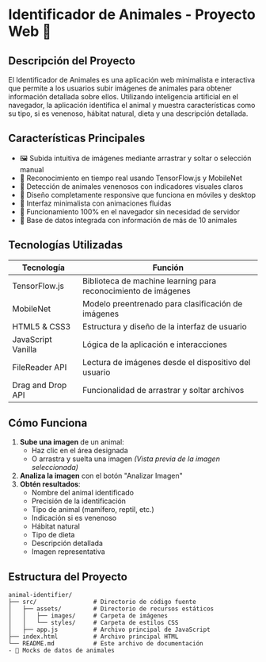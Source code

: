 # Identificador de Animales - Proyecto Web 🐾

## Descripción del Proyecto
El Identificador de Animales es una aplicación web minimalista e interactiva que permite a los usuarios subir imágenes de animales para obtener información detallada sobre ellos. Utilizando inteligencia artificial en el navegador, la aplicación identifica el animal y muestra características como su tipo, si es venenoso, hábitat natural, dieta y una descripción detallada.

## Características Principales
- 🖼️ Subida intuitiva de imágenes mediante arrastrar y soltar o selección manual
- 🤖 Reconocimiento en tiempo real usando TensorFlow.js y MobileNet
- 🐍 Detección de animales venenosos con indicadores visuales claros
- 📱 Diseño completamente responsive que funciona en móviles y desktop
- 🎨 Interfaz minimalista con animaciones fluidas
- 💾 Funcionamiento 100% en el navegador sin necesidad de servidor
- 🧠 Base de datos integrada con información de más de 10 animales

## Tecnologías Utilizadas
| Tecnología          | Función                                        |
|---------------------|------------------------------------------------|
| TensorFlow.js       | Biblioteca de machine learning para reconocimiento de imágenes |
| MobileNet           | Modelo preentrenado para clasificación de imágenes |
| HTML5 & CSS3        | Estructura y diseño de la interfaz de usuario  |
| JavaScript Vanilla  | Lógica de la aplicación e interacciones        |
| FileReader API      | Lectura de imágenes desde el dispositivo del usuario |
| Drag and Drop API   | Funcionalidad de arrastrar y soltar archivos   |

## Cómo Funciona
1. **Sube una imagen** de un animal:
   - Haz clic en el área designada
   - O arrastra y suelta una imagen
   *(Vista previa de la imagen seleccionada)*
2. **Analiza la imagen** con el botón "Analizar Imagen"
3. **Obtén resultados**:
   - Nombre del animal identificado
   - Precisión de la identificación
   - Tipo de animal (mamífero, reptil, etc.)
   - Indicación si es venenoso
   - Hábitat natural
   - Tipo de dieta
   - Descripción detallada
   - Imagen representativa

## Estructura del Proyecto
```text
animal-identifier/
├── src/                # Directorio de código fuente
│   ├── assets/         # Directorio de recursos estáticos
│   │   ├── images/     # Carpeta de imágenes
│   │   └── styles/     # Carpeta de estilos CSS
│   ├── app.js          # Archivo principal de JavaScript
├── index.html          # Archivo principal HTML
└── README.md           # Este archivo de documentación
- 🧠 Mocks de datos de animales
```